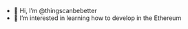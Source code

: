 - 👋 Hi, I’m @thingscanbebetter
- 👀 I’m interested in learning how to develop in the Ethereum

<!---
thingscanbebetter/thingscanbebetter is a ✨ special ✨ repository because its `README.md` (this file) appears on your GitHub profile.
You can click the Preview link to take a look at your changes.
--->
